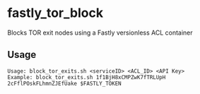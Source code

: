 # fastly\_tor\_block
Blocks TOR exit nodes using a Fastly versionless ACL container

## Usage
```
Usage: block_tor_exits.sh <serviceID> <ACL_ID> <API Key>
Example: block_tor_exits.sh 1f1BjH8xCMPZwK7fTRLUpH 2cFflPOskFLhmnZJEfUake $FASTLY_TOKEN
```
